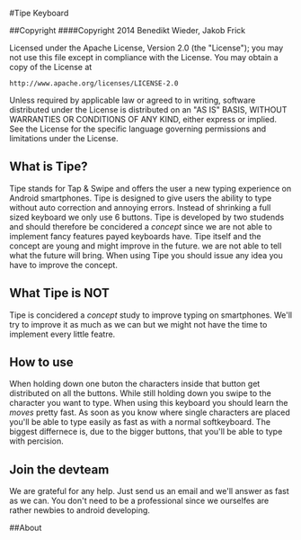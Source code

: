 #Tipe Keyboard

##Copyright
####Copyright  2014 Benedikt Wieder, Jakob Frick

Licensed under the Apache License, Version 2.0 (the "License");
you may not use this file except in compliance with the License.
You may obtain a copy of the License at

    http://www.apache.org/licenses/LICENSE-2.0

Unless required by applicable law or agreed to in writing, software
distributed under the License is distributed on an "AS IS" BASIS,
WITHOUT WARRANTIES OR CONDITIONS OF ANY KIND, either express or implied.
See the License for the specific language governing permissions and
limitations under the License.


## What is Tipe?
Tipe stands for Tap & Swipe and offers the user a new typing experience on Android smartphones. 
Tipe is designed to give users the ability to type without auto correction and annoying errors. Instead of shrinking a full sized keyboard we only use 6 buttons. Tipe is developed by two studends and should therefore be concidered a *concept* since we are not able to implement fancy features payed keyboards have. Tipe itself and the concept are young 
and might improve in the future. we are not able to tell what the future will bring. 
When using Tipe you should issue any idea you have to improve the concept. 

## What Tipe is NOT
Tipe is concidered a *concept* study to improve typing on smartphones. We'll try to improve it as much as we can
but we might not have the time to implement every little featre. 

## How to use
When holding down one buton the characters inside that button get distributed on all the buttons. While still holding down you swipe to the character you want to type. 
When using this keyboard you should learn the *moves* pretty fast. As soon as you know where single characters are placed you'll be able to type easily as fast as with a normal softkeyboard. The biggest differnece is, due to the bigger buttons, that you'll be able to type with percision. 

## Join the devteam
We are grateful for any help. Just send us an email and we'll answer as fast as we can. You don't need to be a professional since we ourselfes are rather newbies to android developing.

##About
